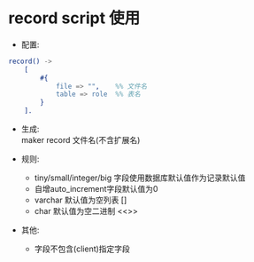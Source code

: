 # record script 使用  

* 配置:  
```erl
record() ->
    [
        #{
            file => "",    %% 文件名
            table => role  %% 表名
        }
    ].
```

* 生成:  
    maker record 文件名(不含扩展名)  

* 规则:  
    - tiny/small/integer/big 字段使用数据库默认值作为记录默认值  
    - 自增auto_increment字段默认值为0  
    - varchar 默认值为空列表 []  
    - char 默认值为空二进制 <<>>  

* 其他:  
    - 字段不包含(client)指定字段  
